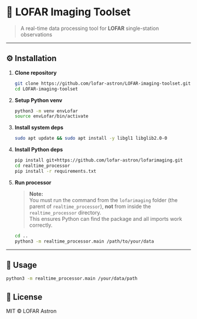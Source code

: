 # 🌌 LOFAR Imaging Toolset

> A real-time data processing tool for **LOFAR** single-station observations

---

## ⚙️ Installation

1. **Clone repository**

   ```bash
   git clone https://github.com/lofar-astron/LOFAR-imaging-toolset.git
   cd LOFAR-imaging-toolset
   ```

2. **Setup Python venv**

   ```bash
   python3 -m venv envLofar
   source envLofar/bin/activate
   ```

3. **Install system deps**

   ```bash
   sudo apt update && sudo apt install -y libgl1 libglib2.0-0
   ```

4. **Install Python deps**

   ```bash
   pip install git+https://github.com/lofar-astron/lofarimaging.git
   cd realtime_processor
   pip install -r requirements.txt
   ```

5. **Run processor**

   > **Note:**  
   > You must run the command from the `lofarimaging` folder (the parent of `realtime_processor`), **not** from inside the `realtime_processor` directory.  
   > This ensures Python can find the package and all imports work correctly.
   ```bash
   cd ..
   python3 -m realtime_processor.main /path/to/your/data
   ```

---

## 🚀 Usage
```bash
python3 -m realtime_processor.main /your/data/path
```

## 📄 License

MIT © LOFAR Astron
